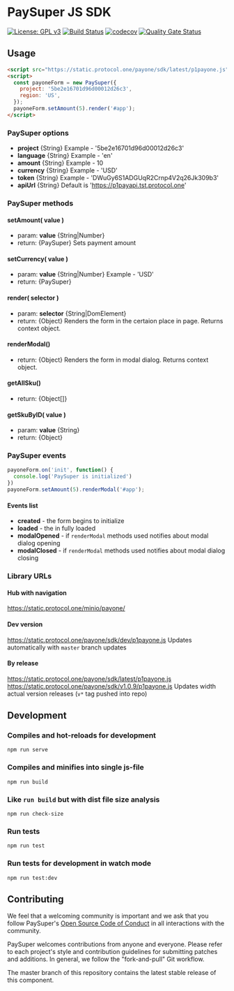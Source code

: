 # PaySuper JS SDK

[![License: GPL v3](https://img.shields.io/badge/License-GPLv3-brightgreen.svg)](https://www.gnu.org/licenses/gpl-3.0)
[![Build Status](https://api.travis-ci.org/ProtocolONE/payone-js-sdk.svg?branch=master)](https://travis-ci.org/ProtocolONE/token_one)
[![codecov](https://codecov.io/gh/paysuper/paysuper-js-sdk/branch/master/graph/badge.svg)](https://codecov.io/gh/paysuper/paysuper-js-sdk)
[![Quality Gate Status](https://sonarcloud.io/api/project_badges/measure?project=paysuper_paysuper-js-sdk&metric=alert_status)](https://sonarcloud.io/dashboard?id=paysuper_paysuper-js-sdk)

## Usage
```html
<script src="https://static.protocol.one/payone/sdk/latest/p1payone.js"></script>
<script>
  const payoneForm = new PaySuper({
    project: '5be2e16701d96d00012d26c3',
    region: 'US',
  });
  payoneForm.setAmount(5).render('#app');
</script>
```

### PaySuper options
- **project** {String} Example - '5be2e16701d96d00012d26c3'
- **language** {String} Example - 'en'
- **amount** {String} Example - 10
- **currency** {String} Example - 'USD'
- **token** {String} Example - 'DWuGy6S1ADGUqR2Crnp4V2q26Jk309b3'
- **apiUrl** {String} Default is 'https://p1payapi.tst.protocol.one'

### PaySuper methods
#### setAmount( value )
- param: **value** {String|Number}
- return: {PaySuper}
Sets payment amount

#### setCurrency( value )
- param: **value** {String|Number} Example - 'USD'
- return: {PaySuper}

#### render( selector )
- param: **selector** {String|DomElement}
- return: {Object}
Renders the form in the certaion place in page. 
Returns context object.

#### renderModal()
- return: {Object}
Renders the form in modal dialog.
Returns context object.

#### getAllSku()
- return: {Object[]}

#### getSkuByID( value )
- param: **value** {String}
- return: {Object}

### PaySuper events
```js
payoneForm.on('init', function() {
  console.log('PaySuper is initialized')
})
payoneForm.setAmount(5).renderModal('#app');
```
#### Events list
- **created** - the form begins to initialize
- **loaded** - the in fully loaded
- **modalOpened** - if `renderModal` methods used notifies about modal dialog opening
- **modalClosed** - if `renderModal` methods used notifies about modal dialog closing


### Library URLs
#### Hub with navigation
https://static.protocol.one/minio/payone/

#### Dev version
https://static.protocol.one/payone/sdk/dev/p1payone.js
Updates automatically with `master` branch updates

#### By release
https://static.protocol.one/payone/sdk/latest/p1payone.js
https://static.protocol.one/payone/sdk/v1.0.9/p1payone.js
Updates width actual version releases (`v*` tag pushed into repo)

## Development

### Compiles and hot-reloads for development
```
npm run serve
```

### Compiles and minifies into single js-file
```
npm run build
```

### Like `run build` but with dist file size analysis
```
npm run check-size
```

### Run tests
```
npm run test
```

### Run tests for development in watch mode 
```
npm run test:dev
```

## Contributing
We feel that a welcoming community is important and we ask that you follow PaySuper's [Open Source Code of Conduct](https://github.com/paysuper/code-of-conduct/blob/master/README.md) in all interactions with the community.

PaySuper welcomes contributions from anyone and everyone. Please refer to each project's style and contribution guidelines for submitting patches and additions. In general, we follow the "fork-and-pull" Git workflow.

The master branch of this repository contains the latest stable release of this component.

 

